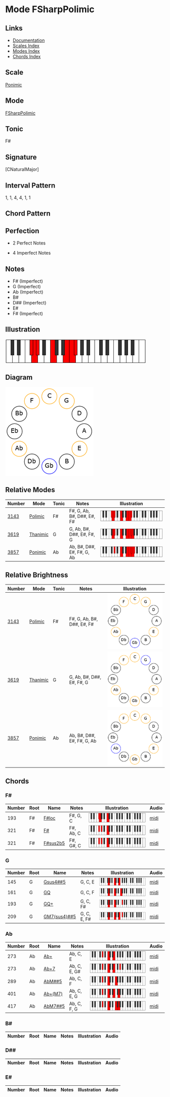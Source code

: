 # Mode FSharpPolimic

## Links

- [Documentation](README.md)
- [Scales Index](Scales.md)
- [Modes Index](Modes.md)
- [Chords Index](Chords.md)

## Scale

[Ponimic](ScalePonimic.md)

## Mode

[FSharpPolimic](ModeFSharpPolimic.md)

## Tonic

F#

## Signature

[CNaturalMajor]

## Interval Pattern

1, 1, 4, 4, 1, 1

## Chord Pattern



## Perfection

 - 2 Perfect Notes

 - 4 Imperfect Notes

## Notes

- F# (Imperfect)
- G (Imperfect)
- Ab (Imperfect)
- B#
- D## (Imperfect)
- E#
- F# (Imperfect)

## Illustration

![FSharpPolimic](ModeFSharpPolimic.png)

## Diagram

![FSharpPolimic](CircleModeFSharpPolimic.png)

## Relative Modes

| Number | Mode | Tonic | Notes | Illustration |
|--------|------|-------|-------|--------------|
| [3143](https://ianring.com/musictheory/scales/3143) | [Polimic](ModePolimic.md) | F# | F#, G, Ab, B#, D##, E#, F# | ![FSharpPolimic](ModeFSharpPolimic.png) |
| [3619](https://ianring.com/musictheory/scales/3619) | [Thanimic](ModeThanimic.md) | G | G, Ab, B#, D##, E#, F#, G | ![GNaturalThanimic](ModeGNaturalThanimic.png) |
| [3857](https://ianring.com/musictheory/scales/3857) | [Ponimic](ModePonimic.md) | Ab | Ab, B#, D##, E#, F#, G, Ab | ![AFlatPonimic](ModeAFlatPonimic.png) |
## Relative Brightness

| Number | Mode | Tonic | Notes | Illustration |
|--------|------|-------|-------|--------------|
| [3143](https://ianring.com/musictheory/scales/3143) | [Polimic](ModePolimic.md) | F# | F#, G, Ab, B#, D##, E#, F# | ![FSharpPolimic](CircleModeFSharpPolimic.png) |
| [3619](https://ianring.com/musictheory/scales/3619) | [Thanimic](ModeThanimic.md) | G | G, Ab, B#, D##, E#, F#, G | ![GNaturalThanimic](CircleModeGNaturalThanimic.png) |
| [3857](https://ianring.com/musictheory/scales/3857) | [Ponimic](ModePonimic.md) | Ab | Ab, B#, D##, E#, F#, G, Ab | ![AFlatPonimic](CircleModeAFlatPonimic.png) |

## Chords

### F#

| Number | Root | Name | Notes | Illustration | Audio |
|--------|------|------|-------|--------------|-------|
| 193 | F# | [F#loc](ChordFSharpLocrian.md) | F#, G, C | ![F#loc](ChordFSharpLocrianRootPosition.png) | [midi](ChordFSharpLocrianRootPosition.mid) |
| 321 | F# | [F#](ChordFSharpDiminishedFlatThird.md) | F#, Ab, C | ![F#](ChordFSharpDiminishedFlatThirdRootPosition.png) | [midi](ChordFSharpDiminishedFlatThirdRootPosition.mid) |
| 321 | F# | [F#sus2b5](ChordFSharpSuspendedSecondFlatFifth.md) | F#, G#, C | ![F#sus2b5](ChordFSharpSuspendedSecondFlatFifthRootPosition.png) | [midi](ChordFSharpSuspendedSecondFlatFifthRootPosition.mid) |

### G

| Number | Root | Name | Notes | Illustration | Audio |
|--------|------|------|-------|--------------|-------|
| 145 | G | [Gsus4##5](ChordGNaturalSuspendedFourthDoubleSharpFifth.md) | G, C, E | ![Gsus4##5](ChordGNaturalSuspendedFourthDoubleSharpFifthRootPosition.png) | [midi](ChordGNaturalSuspendedFourthDoubleSharpFifthRootPosition.mid) |
| 161 | G | [GQ](ChordGNaturalQuartal.md) | G, C, F | ![GQ](ChordGNaturalQuartalRootPosition.png) | [midi](ChordGNaturalQuartalRootPosition.mid) |
| 193 | G | [GQ+](ChordGNaturalQuartalAugmented.md) | G, C, F# | ![GQ+](ChordGNaturalQuartalAugmentedRootPosition.png) | [midi](ChordGNaturalQuartalAugmentedRootPosition.mid) |
| 209 | G | [GM7(sus4)##5](ChordGNaturalMajorSeventhSuspendedFourthDoubleSharpFifth.md) | G, C, E, F# | ![GM7(sus4)##5](ChordGNaturalMajorSeventhSuspendedFourthDoubleSharpFifthRootPosition.png) | [midi](ChordGNaturalMajorSeventhSuspendedFourthDoubleSharpFifthRootPosition.mid) |

### Ab

| Number | Root | Name | Notes | Illustration | Audio |
|--------|------|------|-------|--------------|-------|
| 273 | Ab | [Ab+](ChordAFlatAugmented.md) | Ab, C, E | ![Ab+](ChordAFlatAugmentedRootPosition.png) | [midi](ChordAFlatAugmentedRootPosition.mid) |
| 273 | Ab | [Ab+7](ChordAFlatAugmentedAugmentedSeventh.md) | Ab, C, E, G# | ![Ab+7](ChordAFlatAugmentedAugmentedSeventhRootPosition.png) | [midi](ChordAFlatAugmentedAugmentedSeventhRootPosition.mid) |
| 289 | Ab | [AbM##5](ChordAFlatMajorDoubleSharpFifth.md) | Ab, C, F | ![AbM##5](ChordAFlatMajorDoubleSharpFifthRootPosition.png) | [midi](ChordAFlatMajorDoubleSharpFifthRootPosition.mid) |
| 401 | Ab | [Ab+(M7)](ChordAFlatAugmentedMajorSeventh.md) | Ab, C, E, G | ![Ab+(M7)](ChordAFlatAugmentedMajorSeventhRootPosition.png) | [midi](ChordAFlatAugmentedMajorSeventhRootPosition.mid) |
| 417 | Ab | [AbM7##5](ChordAFlatMajorSeventhDoubleSharpFifth.md) | Ab, C, F, G | ![AbM7##5](ChordAFlatMajorSeventhDoubleSharpFifthRootPosition.png) | [midi](ChordAFlatMajorSeventhDoubleSharpFifthRootPosition.mid) |

### B#

| Number | Root | Name | Notes | Illustration | Audio |
|--------|------|------|-------|--------------|-------|

### D##

| Number | Root | Name | Notes | Illustration | Audio |
|--------|------|------|-------|--------------|-------|

### E#

| Number | Root | Name | Notes | Illustration | Audio |
|--------|------|------|-------|--------------|-------|

